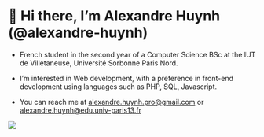 <h1>👋 Hi there, I’m Alexandre Huynh (@alexandre-huynh)</h1>
  
- French student in the second year of a Computer Science BSc at the IUT de Villetaneuse, Université Sorbonne Paris Nord. 

- I’m interested in Web development, with a preference in front-end development using languages such as PHP, SQL, Javascript.
<!---
- 🌱 I’m currently learning ...
- 💞️ I’m looking to collaborate on ...
--->
- You can reach me at alexandre.huynh.pro@gmail.com or alexandre.huynh@edu.univ-paris13.fr

<!-- My languages -->
<img align="center" src="https://github-readme-stats.vercel.app/api/top-langs/?username=alexandre-huynh&hide=jupyter%20notebook" />

<!---
alexandre-huynh/alexandre-huynh is a ✨ special ✨ repository because its `README.md` (this file) appears on your GitHub profile.
You can click the Preview link to take a look at your changes.
--->
